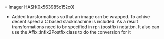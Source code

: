 = Imager HASH(0x563985c152c0)

- Added transformations so that an image can be wrapped.  To achive decent speed a C based stackmachine is included. As a result  transformations need to be specified in rpn (postfix) notation. It  also can use the Affix::Infix2Postfix class to do the conversion for it.